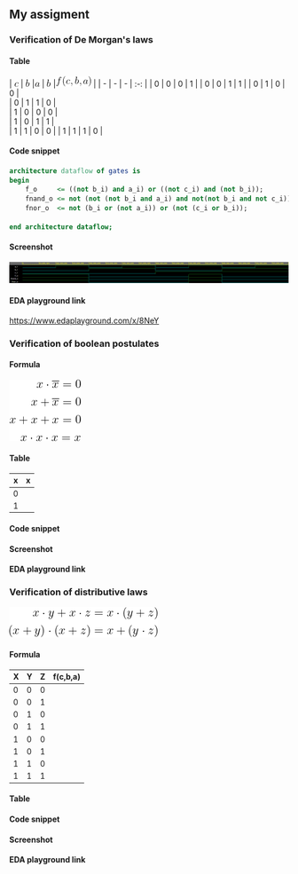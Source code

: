 ## My assigment  

### Verification of De Morgan's laws

#### Table 

| ![](https://github.com/xskurl02/Digital-electronics-1/blob/main/Labs/01-gates/Images/Table_Contents/De_Morgan/De_Morgan_C.gif) | ![](https://github.com/xskurl02/Digital-electronics-1/blob/main/Labs/01-gates/Images/Table_Contents/De_Morgan/De_Morgan_B.gif) |![](https://github.com/xskurl02/Digital-electronics-1/blob/main/Labs/01-gates/Images/Table_Contents/De_Morgan/De_Morgan_A.gif) | ![](https://github.com/xskurl02/Digital-electronics-1/blob/main/Labs/01-gates/Images/Table_Contents/De_Morgan/De_Morgan_B.gif) |![](https://github.com/xskurl02/Digital-electronics-1/blob/main/Labs/01-gates/Images/Table_Contents/De_Morgan/De_Morgan_F.gif) |
| - | - | - | :-: | 
| 0 | 0 | 0 | 1 | 
| 0 | 0 | 1 | 1 | 
| 0 | 1 | 0 | 0 |  
| 0 | 1 | 1 | 0 |  
| 1 | 0 | 0 | 0 |  
| 1 | 0 | 1 | 1 |  
| 1 | 1 | 0 | 0 | 
| 1 | 1 | 1 | 0 |  

#### Code snippet 
```vhdl
architecture dataflow of gates is
begin
    f_o     <= ((not b_i) and a_i) or ((not c_i) and (not b_i));
    fnand_o <= not (not (not b_i and a_i) and not(not b_i and not c_i));
    fnor_o  <= not (b_i or (not a_i)) or (not (c_i or b_i));

end architecture dataflow;

```

#### Screenshot
![Screenshot of analysis](https://github.com/xskurl02/Digital-electronics-1/blob/main/Labs/01-gates/Images/Analysis_Screenshots/De_morgan%20laws.png)


#### EDA playground link
https://www.edaplayground.com/x/8NeY



### Verification of boolean postulates
#### Formula
![formula of Boolean postulates](https://github.com/xskurl02/Digital-electronics-1/blob/main/Labs/01-gates/Images/Postulates_Formula.gif)
#### Table 
| **x** |**x** | 
| - | :-: | 
| 0 |  | 
| 1 |  | 
#### Code snippet 
#### Screenshot
#### EDA playground link


### Verification of distributive laws
![formula of Distributive laws](https://github.com/xskurl02/Digital-electronics-1/blob/main/Labs/01-gates/Images/Distributive_Laws.gif)
#### Formula
| **X** | **Y** |**Z** | **f(c,b,a)** |
| - | - | - | :-: | 
| 0 | 0 | 0 |  | 
| 0 | 0 | 1 |  | 
| 0 | 1 | 0 |  |  
| 0 | 1 | 1 |  |  
| 1 | 0 | 0 |  |  
| 1 | 0 | 1 |  |  
| 1 | 1 | 0 |  | 
| 1 | 1 | 1 |  |  
#### Table 
#### Code snippet 
#### Screenshot
#### EDA playground link
